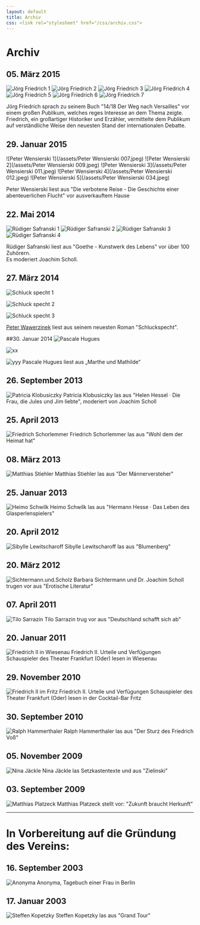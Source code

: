 ```yaml
---
layout: default
title: Archiv
css: <link rel="stylesheet" href="/css/archiv.css">
---
```


# Archiv

## 05. März 2015

![Jörg Friedrich 1](/assets/j.friedrich_001.jpg)
![Jörg Friedrich 2](/assets/j.friedrich_002.jpg)
![Jörg Friedrich 3](/assets/j.friedrich_003.jpg)
![Jörg Friedrich 4](/assets/j.friedrich_004.jpg)
![Jörg Friedrich 5](/assets/j.friedrich_005.jpg)
![Jörg Friedrich 6](/assets/j.friedrich_006.jpg)
![Jörg Friedrich 7](/assets/j.friedrich_007.jpg)

Jörg Friedrich sprach zu seinem Buch "14/18  Der Weg nach Versailles"
vor einem großen Publikum, welches reges Interesse an dem Thema
zeigte. Friedrich, ein großartiger Historiker und Erzähler, vermittelte
dem Publikum auf verständliche Weise den neuesten Stand
der internationalen Debatte.

## 29. Januar 2015

![Peter Wensierski 1](/assets/Peter Wensierski 007.jpeg)
![Peter Wensierski 2](/assets/Peter Wensierski 009.jpeg)
![Peter Wensierski 3](/assets/Peter Wensierski 011.jpeg)
![Peter Wensierski 4](/assets/Peter Wensierski 012.jpeg)
![Peter Wensierski 5](/assets/Peter Wensierski 034.jpeg)

Peter Wensierski liest aus
"Die verbotene Reise - Die Geschichte einer abenteuerlichen Flucht"
vor ausverkauftem Hause

## 22. Mai 2014

![Rüdiger Safranski 1](/assets/SAM_0398_2.jpeg)
![Rüdiger Safranski 2](/assets/SAM_0399_2.jpeg)
![Rüdiger Safranski 3](/assets/SAM_0400_2.jpeg)
![Rüdiger Safranski 4](/assets/SAM_0409_2_2.jpeg)

Rüdiger Safranski liest aus "Goethe - Kunstwerk des Lebens" vor über 100 Zuhörern.  
Es  moderiert Joachim Scholl.

## 27. März 2014

![Schluck specht 1](/assets/Wawerzinek-1.png)

![Schluck specht 2](/assets/Wawerzinek-2.png)

![Schluck specht 3](/assets/Wawerzinek-3.png)

[Peter Wawerzinek](http://www.welt.de/kultur/literarischewelt/article126010347/Koks-und-Heroin-waren-mir-viel-zu-umstaendlich.html) liest aus seinem neuesten Roman "Schluckspecht".

##30. Januar 2014
![Pascale Hugues](/assets/2014-01-30_20-34-06_2.jpeg)

![xx](/assets/2014-01-30_21-46-24_2.jpeg)

![yyy](/assets/2014-02-02_11-56-45.jpeg)
Pascale Hugues liest aus „Marthe und Mathilde“  

## 26. September 2013

![Patricia Klobusiczky](/assets/20130926-_95A8599.jpeg)
Patricia Klobusiczky las aus "Helen Hessel · Die Frau, die Jules und Jim liebte", moderiert von Joachim Scholl


## 25. April 2013

![Friedrich Schorlemmer](/assets/Schorli.bei.HKW.jpg)
Friedrich Schorlemmer las aus "Wohl dem der Heimat hat"

## 08. März 2013

![Matthias Stiehler](/assets/lesung.stiehler.08.03.13.1.jpeg)
Matthias Stiehler las aus "Der Männerversteher"

## 25. Januar 2013

![Heimo Schwilk](/assets/SAM_0065.jpeg)
Heimo Schwilk las aus "Hermann Hesse · Das Leben des Glasperlenspielers"



## 20. April 2012

![Sibylle Lewitscharoff](/assets/IMG_2971.jpg)
Sibylle Lewitscharoff las aus "Blumenberg"

## 20. März 2012

![Sichtermann.und.Scholz](/assets/Sichtermann.und.Scholz.bei.HKW.jpg)
Barbara Sichtermann und Dr. Joachim Scholl trugen vor aus "Erotische Literatur"


## 07. April 2011

![Tilo Sarrazin](/assets/sarrazin.jpeg)
Tilo Sarrazin trug vor aus "Deutschland schafft sich ab"

## 20. Januar 2011

![Friedrich II in Wiesenau](/assets/Fritz.in.Wiesenau.jpg)
Friedrich II. Urteile und Verfügungen Schauspieler des Theater Frankfurt (Oder) lesen in Wiesenau


## 29. November 2010

![Friedrich II im Fritz](/assets/Fritz.im.Fritz.jpg)
Friedrich II. Urteile und Verfügungen Schauspieler des Theater Frankfurt (Oder) lesen in der Cocktail-Bar Fritz

## 30. September 2010

![Ralph Hammerthaler](/assets/hammerthaler.jpg)
Ralph Hammerthaler las aus "Der Sturz des Friedrich Voß"

## 05. November 2009

![Nina Jäckle](/assets/nina-jaeckle.jpg)
Nina Jäckle las Setzkastentexte und aus "Zielinski"

## 03. September 2009

![Matthias Platzeck](/assets/platzeck.jpg)
Matthias Platzeck stellt vor: "Zukunft braucht Herkunft"

* * * 

# In Vorbereitung auf die Gründung des Vereins:

## 16. September 2003

![Anonyma](/assets/eine-frau-in-berlin.jpg)
Anonyma, Tagebuch einer Frau in Berlin

## 17. Januar 2003

![Steffen Kopetzky](/assets/kopetzky.jpg)
Steffen Kopetzky las aus "Grand Tour"

    

